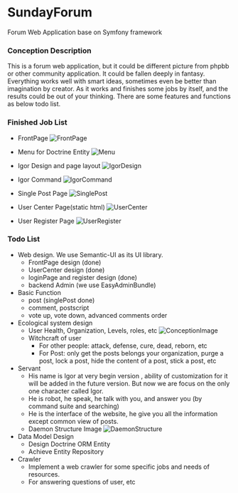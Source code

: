 # SundayForum
Forum Web Application base on Symfony framework

### Conception Description

This is a forum web application, but it could be different picture from phpbb or other community application. It could be fallen deeply in fantasy. Everything works well with smart ideas, sometimes even be better than imagination by creator. As it works  and finishes some jobs by itself, and the results could be out of your thinking. There are some features and functions as below todo list.

### Finished Job List

- FrontPage
![FrontPage](https://raw.githubusercontent.com/TonyGao/SundayForum/master/src/Sunday/ForumBundle/Resources/doc/image/Sunday%20Forum%2001.png)

- Menu for Doctrine Entity 
![Menu](https://raw.githubusercontent.com/TonyGao/SundayForum/master/src/Sunday/ForumBundle/Resources/doc/image/Sunday%20Forum%20Menu%2002.gif)

- Igor Design and page layout
![IgorDesign](https://raw.githubusercontent.com/TonyGao/SundayForum/master/src/Sunday/ForumBundle/Resources/doc/image/Sunday%20Forum%20Igor%2003.gif)

- Igor Command
![IgorCommand](https://raw.githubusercontent.com/TonyGao/SundayForum/master/src/Sunday/ForumBundle/Resources/doc/image/Sunday%20Forum%20igortest%2009.gif)

- Single Post Page
![SinglePost](https://raw.githubusercontent.com/TonyGao/SundayForum/master/src/Sunday/ForumBundle/Resources/doc/image/Sunday%20Forum%20post%2004.png)

- User Center Page(static html)
![UserCenter](https://raw.githubusercontent.com/TonyGao/SundayForum/master/src/Sunday/ForumBundle/Resources/doc/image/Sunday%20Forum%20pantheon%2005.png)

- User Register Page
![UserRegister](https://raw.githubusercontent.com/TonyGao/SundayForum/master/src/Sunday/ForumBundle/Resources/doc/image/Sunday%20Forum%20register%2006.gif)

### Todo List

- Web design. We use Semantic-UI as its UI library.
  - FrontPage design (done)
  - UserCenter design (done)
  - loginPage and register design (done)
  - backend Admin (we use EasyAdminBundle)
- Basic Function
  - post (singlePost done)
  - comment, postscript
  - vote up, vote down, advanced comments order 
- Ecological system design
  - User Health, Organization, Levels, roles, etc
  ![ConceptionImage](https://github.com/TonyGao/SundayForum/blob/master/src/Sunday/ForumBundle/Resources/doc/image/Sunday%20Forum%20Organization%2007.png?raw=true)
  - Witchcraft of user
    - For other people: attack, defense, cure, dead, reborn, etc
    - For Post: only get the posts belongs your organization, purge a post, lock a post, hide the content of a post, stick a post, etc
- Servant
  - His name is Igor at very begin version , ability of customization  for it  will be added in the future version. But now we are focus on the only one character called Igor.
  - He is robot, he speak, he talk with you, and answer you (by command suite and searching)
  - He is the interface of the website, he give you all the information except common view of posts.
  - Daemon Structure Image
  ![DaemonStructure](https://raw.githubusercontent.com/TonyGao/SundayForum/master/src/Sunday/ForumBundle/Resources/doc/image/Sunday%20Forum%20Daemon%2008.png)
- Data Model Design
  - Design Doctrine ORM Entity
  - Achieve Entity Repository
- Crawler
  - Implement a web crawler for some specific jobs and needs of resources.
  - For answering questions of user, etc

